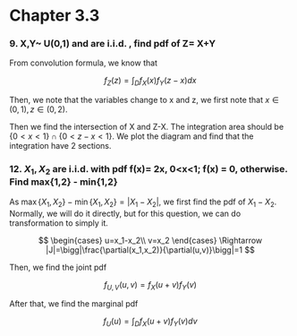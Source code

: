 # Chapter 3.3

### 9. X,Y~ U(0,1) and are i.i.d. , find pdf of Z= X+Y

From convolution formula, we know that

$$
f_{Z}(z)=\int_D f_X(x)f_Y(z-x)dx
$$

Then, we note that the variables change to x and z, we first note that $x \in(0,1), z \in (0,2)$.

Then we find the intersection of X and Z-X. The integration area should be $\{0<x<1\} \cap \{0<z-x<1\}$. We plot the diagram and find that the integration have 2 sections.

### 12. $X_1,X_2$ are i.i.d. with pdf f(x)= 2x, 0<x<1; f(x) = 0, otherwise. Find max{1,2} - min{1,2}

As $\max\{X_1,X_2\}-\min\{X_1,X_2\}=|X_1-X_2|$, we first find the pdf of $X_1-X_2$. Normally, we will do it directly, but for this question, we can do transformation to simply it.

$$
\begin{cases}
u=x_1-x_2\\
v=x_2
\end{cases} \Rightarrow |J|=\bigg|\frac{\partial(x_1,x_2)}{\partial(u,v)}\bigg|=1
$$

Then, we find the joint pdf 

$$
f_{U,V}(u,v)=f_X(u+v)f_Y(v)
$$

After that, we find the marginal pdf

$$
f_U(u)=\int_D f_X(u+v)f_Y(v) dv
$$
